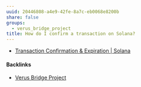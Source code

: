 ```yaml
---
uuid: 20446808-a4e9-42fe-8a7c-eb0068e8200b
share: false
groups:
  - verus_bridge_project
title: How do I confirm a transaction on Solana?
---
```

* [Transaction Confirmation & Expiration | Solana](https://solana.com/docs/advanced/confirmation)

#### Backlinks

* [Verus Bridge Project](/fb7feedf-7aa9-4572-9ba5-c442f1046b7a)